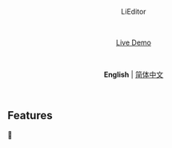 <p align='center'>
  LiEditor
</p>

<br>

<p align='center'>
  <a href="#">Live Demo</a>
</p>

<br>

<p align='center'>
  <b>English</b> | <a href="https://github.com/BeanWei/li-editor/blob/main/README.zh-CN.md">简体中文</a>
</p>

<br>


## Features
🚀
